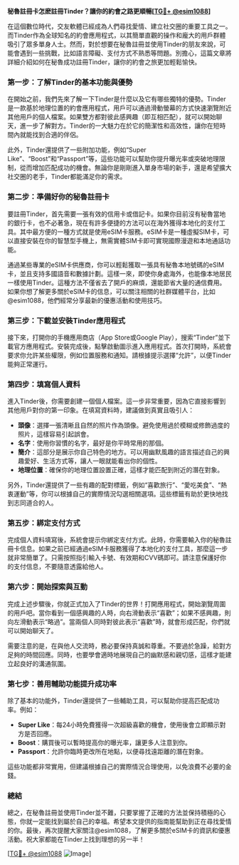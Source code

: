 **秘魯註冊卡怎麽註冊Tinder？讓你的約會之路更順暢[[TG💪+ @esim1088](https://t.me/s/esim1088)]**

在這個數位時代，交友軟體已經成為人們尋找愛情、建立社交圈的重要工具之一。而Tinder作為全球知名的約會應用程式，以其簡單直觀的操作和龐大的用戶群體吸引了眾多單身人士。然而，對於想要在秘魯註冊並使用Tinder的朋友來說，可能會遇到一些挑戰，比如語言障礙、支付方式不熟悉等問題。別擔心，這篇文章將詳細介紹如何在秘魯成功註冊Tinder，讓你的約會之旅更加輕鬆愉快。

### **第一步：了解Tinder的基本功能與優勢**

在開始之前，我們先來了解一下Tinder是什麼以及它有哪些獨特的優勢。Tinder是一款基於地理位置的約會應用程式，用戶可以通過滑動螢幕的方式快速瀏覽附近其他用戶的個人檔案。如果雙方都對彼此感興趣（即互相匹配），就可以開始聊天，進一步了解對方。Tinder的一大魅力在於它的簡潔性和高效性，讓你在短時間內就能找到合適的伴侶。

此外，Tinder還提供了一些附加功能，例如“Super Like”、“Boost”和“Passport”等，這些功能可以幫助你提升曝光率或突破地理限制，從而增加匹配成功的機會。無論你是剛剛進入單身市場的新手，還是希望擴大社交圈的老手，Tinder都能滿足你的需求。

### **第二步：準備好你的秘魯註冊卡**

要註冊Tinder，首先需要一張有效的信用卡或借記卡。如果你目前沒有秘魯當地的銀行卡，也不必著急，現在有許多便捷的方法可以在海外獲得本地化的支付工具。其中最方便的一種方式就是使用eSIM卡服務。eSIM卡是一種虛擬SIM卡，可以直接安裝在你的智慧型手機上，無需實體SIM卡即可實現國際漫遊和本地通話功能。

通過某些專業的eSIM卡供應商，你可以輕鬆獲取一張具有秘魯本地號碼的eSIM卡，並且支持多國語音和數據計劃。這樣一來，即使你身處海外，也能像本地居民一樣使用Tinder。這種方法不僅省去了開戶的麻煩，還能節省大量的通信費用。如果你想了解更多關於eSIM卡的信息，可以關注相關的社群媒體平台，比如@esim1088，他們經常分享最新的優惠活動和使用技巧。

### **第三步：下載並安裝Tinder應用程式**

接下來，打開你的手機應用商店（App Store或Google Play），搜索“Tinder”並下載官方應用程式。安裝完成後，點擊啟動圖示進入應用程式。首次打開時，系統會要求你允許某些權限，例如位置服務和通知。請根據提示選擇“允許”，以便Tinder能夠正常運行。

### **第四步：填寫個人資料**

進入Tinder後，你需要創建一個個人檔案。這一步非常重要，因為它直接影響到其他用戶對你的第一印象。在填寫資料時，建議做到真實且吸引人：

- **頭像**：選擇一張清晰且自然的照片作為頭像。避免使用過於模糊或修飾過度的照片，這樣容易引起誤會。
- **名字**：使用你習慣的名字，最好是你平時常用的那個。
- **簡介**：這部分是展示你自己特色的地方。可以用幽默風趣的語言描述自己的興趣愛好、生活方式等，讓人一眼就能看出你的個性。
- **地理位置**：確保你的地理位置設置正確，這樣才能匹配到附近的潛在對象。

另外，Tinder還提供了一些有趣的配對標籤，例如“喜歡旅行”、“愛吃美食”、“熱衷運動”等，你可以根據自己的實際情況勾選相關選項。這些標籤有助於更快地找到志同道合的人。

### **第五步：綁定支付方式**

完成個人資料填寫後，系統會提示你綁定支付方式。此時，你需要輸入你的秘魯註冊卡信息。如果之前已經通過eSIM卡服務獲得了本地化的支付工具，那麼這一步就非常簡單了。只需按照指引輸入卡號、有效期和CVV碼即可。請注意保護好你的支付信息，不要隨意透露給他人。

### **第六步：開始探索與互動**

完成上述步驟後，你就正式加入了Tinder的世界！打開應用程式，開始瀏覽周圍的用戶吧。當你看到一個感興趣的人時，向右滑動表示“喜歡”；如果不感興趣，則向左滑動表示“略過”。當兩個人同時對彼此表示“喜歡”時，就會形成匹配，你們就可以開始聊天了。

需要注意的是，在與他人交流時，務必要保持真誠和尊重。不要過於急躁，給對方足夠的時間回應。同時，也要學會適時地展現自己的幽默感和親切感，這樣才能建立起良好的溝通氛圍。

### **第七步：善用輔助功能提升成功率**

除了基本的功能外，Tinder還提供了一些輔助工具，可以幫助你提高匹配成功率。例如：

- **Super Like**：每24小時免費獲得一次超級喜歡的機會，使用後會立即顯示對方是否回應。
- **Boost**：購買後可以暫時提高你的曝光率，讓更多人注意到你。
- **Passport**：允許你臨時更改所在地點，以便尋找遠距離的潛在對象。

這些功能都非常實用，但建議根據自己的實際情況合理使用，以免浪費不必要的金錢。

### **總結**

總之，在秘魯註冊並使用Tinder並不難，只要掌握了正確的方法並保持積極的心態，你就一定能找到屬於自己的幸福。希望本文提供的指南能幫助到正在尋找愛情的你。最後，再次提醒大家關注@esim1088，了解更多關於eSIM卡的資訊和優惠活動。祝大家都能在Tinder上找到理想的另一半！

[[TG💪+ @esim1088](https://t.me/s/esim1088) ![Image](https://i.postimg.cc/4NQfJmqS/Snipaste-2025-05-13-00-14-12.png)]